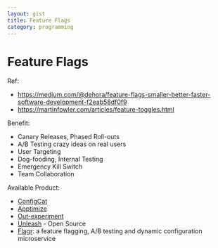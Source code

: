 ```yaml
---
layout: gist
title: Feature Flags
category: programming
---
```


# Feature Flags

Ref: 
- <https://medium.com/@dehora/feature-flags-smaller-better-faster-software-development-f2eab58df0f9>
- <https://martinfowler.com/articles/feature-toggles.html>

Benefit:
- Canary Releases, Phased Roll-outs
- A/B Testing crazy ideas on real users
- User Targeting
- Dog-fooding, Internal Testing
- Emergency Kill Switch
- Team Collaboration


Available Product: 
- [ConfigCat](https://configcat.com/)
- [Apptimize](https://apptimize.com/)
- [Out-experiment](https://www.optimizely.com/)
- [Unleash](https://github.com/Unleash/unleash) - Open Source
- [Flagr](https://github.com/checkr/flagr): a feature flagging, A/B testing and dynamic configuration microservice
